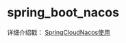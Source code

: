 # spring_boot_nacos

详细介绍戳：
[SpringCloudNacos使用](https://willje.github.io/posts/java/spring/springcloudnacos%E4%BD%BF%E7%94%A8/)

